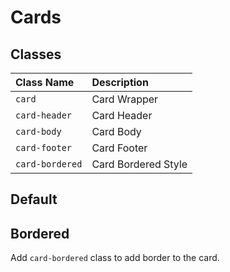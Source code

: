 # Cards

## Classes

| Class Name      | Description         |
| :-------------- | :------------------ |
| `card`          | Card Wrapper        |
| `card-header`   | Card Header         |
| `card-body`     | Card Body           |
| `card-footer`   | Card Footer         |
| `card-bordered` | Card Bordered Style |

## Default

<docs>
<template #preview>
  <div class="card">
    <div class="card-header">
      Card
    </div>
    <div class="card-body">
      Lorem ipsum dolor sit amet consectetur adipisicing elit. Commodi, est facere! Laboriosam praesentium impedit
      illum aliquam dolorum quisquam temporibus vel accusamus dignissimos autem, amet reprehenderit soluta neque,
      qui
      sequi fugit.
    </div>
    <div class="card-footer">
      <a href="#">Hyperlink</a>
      <button class="btn btn-default">Button</button>
    </div>
  </div>
</template>
<template #code>

```html
<div class="card">
  <div class="card-header">Card</div>
  <div class="card-body">
    Lorem ipsum dolor sit amet consectetur adipisicing elit. Commodi, est
    facere! Laboriosam praesentium impedit illum aliquam dolorum quisquam
    temporibus vel accusamus dignissimos autem, amet reprehenderit soluta neque,
    qui sequi fugit.
  </div>
  <div class="card-footer">
    <a href="#">Hyperlink</a>
    <button class="btn btn-default">Button</button>
  </div>
</div>
```

</template>
</docs>

## Bordered

Add `card-bordered` class to add border to the card.

<docs>
<template #preview>
  <div class="card card-bordered">
    <div class="card-header">
      Card
    </div>
    <div class="card-body">
      Lorem ipsum dolor sit amet consectetur adipisicing elit. Commodi, est facere! Laboriosam praesentium impedit
      illum aliquam dolorum quisquam temporibus vel accusamus dignissimos autem, amet reprehenderit soluta neque,
      qui
      sequi fugit.
    </div>
    <div class="card-footer">
      <a href="#">Hyperlink</a>
      <button class="btn btn-default">Button</button>
    </div>
  </div>
</template>
<template #code>

```html
<div class="card card-bordered">
  <div class="card-header">Card</div>
  <div class="card-body">
    Lorem ipsum dolor sit amet consectetur adipisicing elit. Commodi, est
    facere! Laboriosam praesentium impedit illum aliquam dolorum quisquam
    temporibus vel accusamus dignissimos autem, amet reprehenderit soluta neque,
    qui sequi fugit.
  </div>
  <div class="card-footer">
    <a href="#">Hyperlink</a>
    <button class="btn btn-default">Button</button>
  </div>
</div>
```

</template>
</docs>
